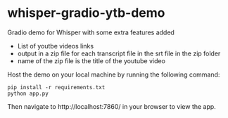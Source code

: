 # whisper-gradio-ytb-demo

Gradio demo for Whisper with some extra features added

- List of youtbe videos links
- output in a zip file for each transcript file in the srt file in the zip folder 
- name of the zip file is the title of the youtube video

Host the demo on your local machine by running the following command:

```
pip install -r requirements.txt
python app.py
```

Then navigate to http://localhost:7860/ in your browser to view the app.